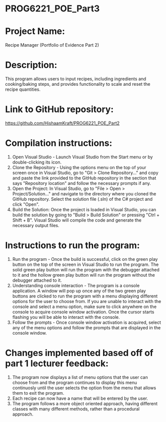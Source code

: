 # PROG6221_POE_Part3
# Project Name: 
Recipe Manager (Portfolio of Evidence Part 2)

# Description: 
This program allows users to input recipes, including ingredients and cooking/baking steps, and provides functionality to scale and reset the recipe quantities.

# Link to GitHub repository: 
https://github.com/HishaamKraft/PROG6221_POE_Part2

# Compilation instructions:
1. Open Visual Studio - Launch Visual Studio from the Start menu or by double-clicking its icon.
2. Clone the Repository - Using the options menu on the top of your screen once in Visual Studio, go to "Git > Clone Repository..." and copy and paste the link provided to the GitHub repository in the section that says "Repository location" and follow the necessary prompts if any.  
3. Open the Project: In Visual Studio, go to "File > Open > Project/Solution..." and navigate to the directory where you cloned the GitHub repository. Select the solution file (.sln) of the C# project and click "Open".  
4. Build the Solution: Once the project is loaded in Visual Studio, you can build the solution by going to "Build > Build Solution" or pressing "Ctrl + Shift + B". Visual Studio will compile the code and generate the necessary output files.

# Instructions to run the program:
1. Run the program - Once the build is successful, click on the green play button on the top of the screen in Visual Studio to run the program. The solid green play button will run the program with the debugger attached to it and the hollow green play button will run the program without the debugger attached to it.
2. Understanding console interaction - The program is a console application. A window will pop up once any of the two green play buttons are clicked to run the program with a menu displaying different options for the user to choose from. If you are unable to interact with the console and select a menu option, make sure to click anywhere on the console to acquire console window activation. Once the cursor starts flashing you will be able to interact with the console.   
3. Follow the prompts - Once console window activation is acquired, select any of the menu options and follow the prompts that are displayed in the console window.

# Changes implemented based off of part 1 lecturer feedback:
1. The program now displays a list of menu options that the user can choose from and the program continues to display this menu continuosly until the user selects the option from the menu that allows them to exit the program.
2. Each recipe can now have a name that will be entered by the user.
3. The program follows a more object oriented approach, having different classes with many different methods, rather than a procedural approach.
